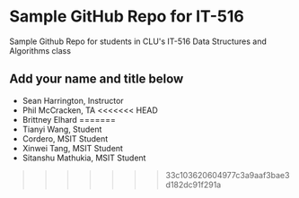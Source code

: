 # Sample GitHub Repo for IT-516
Sample Github Repo for students in CLU's IT-516 Data Structures and Algorithms class
## Add your name and title below
* Sean Harrington, Instructor
* Phil McCracken, TA
<<<<<<< HEAD
* Brittney Elhard
=======
* Tianyi Wang, Student
* Cordero, MSIT Student
* Xinwei Tang, MSIT Student
* Sitanshu Mathukia, MSIT Student
>>>>>>> 33c103620604977c3a9aaf3bae3d182dc91f291a
